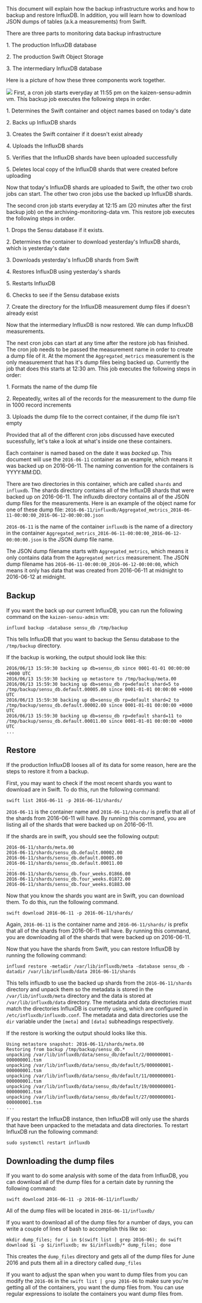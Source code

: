 This document will explain how the backup infrastructure works and how to backup and restore InfluxDB. In addition, you will learn how to download JSON dumps of tables (a.k.a measurements) from Swift.

There are three parts to monitoring data backup infrastructure

1\. The production InfluxDB database

2\. The production Swift Object Storage

3\. The intermediary InfluxDB database

Here is a picture of how these three components work together.

![](http://i.imgur.com/B2biTqg.png)
First, a cron job starts everyday at 11:55 pm on the kaizen-sensu-admin vm. This backup job executes the following steps in order.

1\. Determines the Swift container and object names based on today's date

2\. Backs up InfluxDB shards

3\. Creates the Swift container if it doesn't exist already

4\. Uploads the InfluxDB shards

5\. Verifies that the InfluxDB shards have been uploaded successfully

5\. Deletes local copy of the InfluxDB shards that were created before uploading

Now that today's InfluxDB shards are uploaded to Swift, the other two crob jobs can start. The other two cron jobs use the backed up InfluxDB shards.

The second cron job starts everyday at 12:15 am (20 minutes after the first backup job) on the archiving-monitoring-data vm. This restore job executes the following steps in order.

1\. Drops the Sensu database if it exists.

2\. Determines the container to download yesterday's InfluxDB shards, which is yesterday's date

3\. Downloads yesterday's InfluxDB shards from Swift

4\. Restores InfluxDB using yesterday's shards

5\. Restarts InfluxDB

6\. Checks to see if the Sensu database exists

7\. Create the directory for the InfluxDB measurement dump files if doesn't already exist

Now that the intermediary InfluxDB is now restored. We can dump InfluxDB measurements.

The next cron jobs can start at any time after the restore job has finished. The cron job needs to be passed the measurement name in order to create a dump file of it. At the moment the `Aggregated_metrics` measurement is the only measurement that has it's dump files being backed up. Currently the job that does this starts at 12:30 am. This job executes the following steps in order:

1\. Formats the name of the dump file

2\. Repeatedly, writes all of the records for the measurement to the dump file in 1000 record increments

3\. Uploads the dump file to the correct container, if the dump file isn't empty

Provided that all of the different cron jobs discussed have executed sucessfully, let's take a look at what's inside one these containers.

Each container is named based on the date it was *backed up*. This document will use the `2016-06-11` container as an example, which means it was backed up on 2016-06-11. The naming convention for the containers is YYYY:MM:DD.

There are two directories in this container, which are called `shards` and `influxdb`. The shards directory contains all of the InfluxDB shards that were backed up on 2016-06-11. The influxdb directory contains all of the JSON dump files for the measurements. Here is an example of the object name for one of these dump file: `2016-06-11/influxdb/Aggregated_metrics_2016-06-11-00:00:00_2016-06-12-00:00:00.json`

`2016-06-11` is the name of the container
`influxdb` is the name of a directory in the container
`Aggregated_metrics_2016-06-11-00:00:00_2016-06-12-00:00:00.json` is the JSON dump file name.

The JSON dump filename starts with `Aggregated_metrics`, which means it only contains data from the `Aggregated_metrics` measurement. The JSON dump filename has `2016-06-11-00:00:00_2016-06-12-00:00:00`, which means it only has data that was created from 2016-06-11 at midnight to 2016-06-12 at midnight.

## Backup

If you want the back up our current InfluxDB, you can run the following command on the `kaizen-sensu-admin` vm:
```
influxd backup -database sensu_db /tmp/backup
```

This tells InfluxDB that you want to backup the Sensu database to the `/tmp/backup` directory.

If the backup is working, the output should look like this:
```
2016/06/13 15:59:30 backing up db=sensu_db since 0001-01-01 00:00:00 +0000 UTC
2016/06/13 15:59:30 backing up metastore to /tmp/backup/meta.00
2016/06/13 15:59:30 backing up db=sensu_db rp=default shard=5 to /tmp/backup/sensu_db.default.00005.00 since 0001-01-01 00:00:00 +0000 UTC
2016/06/13 15:59:30 backing up db=sensu_db rp=default shard=2 to /tmp/backup/sensu_db.default.00002.00 since 0001-01-01 00:00:00 +0000 UTC
2016/06/13 15:59:30 backing up db=sensu_db rp=default shard=11 to /tmp/backup/sensu_db.default.00011.00 since 0001-01-01 00:00:00 +0000 UTC
...
```

## Restore

If the production InfluxDB looses all of its data for some reason, here are the steps to restore it from a backup.

First, you may want to check if the most recent shards you want to download are in Swift. To do this, run the following command:
```
swift list 2016-06-11 -p 2016-06-11/shards/
```

`2016-06-11` is the container name and `2016-06-11/shards/` is prefix that all of the shards from 2016-06-11 will have. By running this command, you are listing all of the shards that were backed up on 2016-06-11.

If the shards are in swift, you should see the following output:

```
2016-06-11/shards/meta.00
2016-06-11/shards/sensu_db.default.00002.00
2016-06-11/shards/sensu_db.default.00005.00
2016-06-11/shards/sensu_db.default.00011.00
...
2016-06-11/shards/sensu_db.four_weeks.01866.00
2016-06-11/shards/sensu_db.four_weeks.01872.00
2016-06-11/shards/sensu_db.four_weeks.01883.00
```

Now that you know the shards you want are in Swift, you can download them. To do this, run the following command.

```
swift download 2016-06-11 -p 2016-06-11/shards/
```

Again, `2016-06-11` is the container name and `2016-06-11/shards/` is prefix that all of the shards from 2016-06-11 will have. By running this command, you are downloading all of the shards that were backed up on 2016-06-11.

Now that you have the shards from Swift, you can restore InfluxDB by running the following command:
```
influxd restore -metadir /var/lib/influxdb/meta -database sensu_db -datadir /var/lib/influxdb/data 2016-06-11/shards
```

This tells influxdb to use the backed up shards from the `2016-06-11/shards` directory and unpack them so the metadata is stored in the `/var/lib/influxdb/meta` directory and the data is stored at `/var/lib/influxdb/data` directory. The metadata and data directories must match the directories InfluxDB is currently using, which are configured in `/etc/influxdb/influxdb.conf`. The metadata and data directories use the `dir` variable under the `[meta]` and `[data]` subheadings respectively.

If the restore is working the output should looks like this.
```
Using metastore snapshot: 2016-06-11/shards/meta.00
Restoring from backup /tmp/backup/sensu_db.*
unpacking /var/lib/influxdb/data/sensu_db/default/2/000000001-000000001.tsm
unpacking /var/lib/influxdb/data/sensu_db/default/5/000000001-000000001.tsm
unpacking /var/lib/influxdb/data/sensu_db/default/11/000000001-000000001.tsm
unpacking /var/lib/influxdb/data/sensu_db/default/19/000000001-000000001.tsm
unpacking /var/lib/influxdb/data/sensu_db/default/27/000000001-000000001.tsm
...
```

If you restart the InfluxDB instance, then InfluxDB will only use the shards that have been unpacked to the metadata and data directories. To restart InfluxDB run the following command:

```
sudo systemctl restart influxdb
```

## Downloading the dump files

If you want to do some analysis with some of the data from InfluxDB, you can download all of the dump files for a certain date by running the following command:

```
swift download 2016-06-11 -p 2016-06-11/influxdb/
```

All of the dump files will be located in `2016-06-11/influxdb/`

If you want to download all of the dump files for a number of days, you can write a couple of lines of bash to accomplish this like so:

```
mkdir dump_files; for i in $(swift list | grep 2016-06); do swift download $i -p $i/influxdb; mv $i/influxdb/* dump_files; done
```

This creates the `dump_files` directory and gets all of the dump files for June 2016 and puts them all in a directory called `dump_files`

If you want to adjust the span when you want to dump files from you can modify the `2016-06` in the `swift list | grep 2016-06` to make sure you're getting all of the containers, you want the dump files from. You can use regular expressions to isolate the containers you want dump files from.